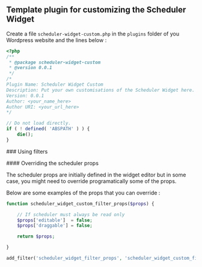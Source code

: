 ## Template plugin for customizing the Scheduler Widget

Create a file `scheduler-widget-custom.php` in the `plugins` folder of you Wordpress website and the lines below :

```php
<?php
/**
 * @package scheduler-widget-custom
 * @version 0.0.1
 */
/*
Plugin Name: Scheduler Widget Custom
Description: Put your own customisations of the Scheduler Widget here.
Version: 0.0.1
Author: <your_name_here>
Author URI: <your_url_here>
*/

// Do not load directly.
if ( ! defined( 'ABSPATH' ) ) {
	die();
}
```

### Using filters


#### Overriding the scheduler props

The scheduler props are initially defined in the widget editor but in some case, you might need to override programatically some of the props.

Below are some examples of the props that you can override :

```php
function scheduler_widget_custom_filter_props($props) {

	// If scheduler must always be read only
	$props['editable']  = false;
	$props['draggable'] = false;

	return $props;

}

add_filter('scheduler_widget_filter_props', 'scheduler_widget_custom_filter_props');
```


